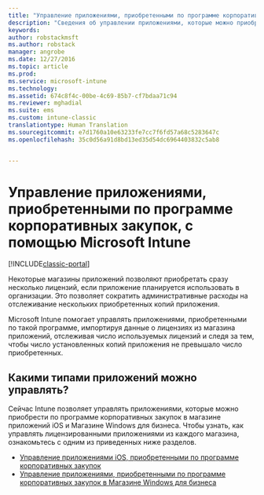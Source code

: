 ```yaml
---
title: "Управление приложениями, приобретенными по программе корпоративных закупок| Документы Майкрософт"
description: "Сведения об управлении приложениями, которые можно приобрести по программе корпоративных закупок в магазине приложений, с помощью Intune."
keywords: 
author: robstackmsft
ms.author: robstack
manager: angrobe
ms.date: 12/27/2016
ms.topic: article
ms.prod: 
ms.service: microsoft-intune
ms.technology: 
ms.assetid: 674c8f4c-00be-4c69-85b7-cf7bdaa71c94
ms.reviewer: mghadial
ms.suite: ems
ms.custom: intune-classic
translationtype: Human Translation
ms.sourcegitcommit: e7d1760a10e63233fe7cc7f6fd57a68c5283647c
ms.openlocfilehash: 35c0d56a91d8bd13ed35d54dc6964403832c5ab8


---
```


# <a name="manage-volume-purchased-apps-using-microsoft-intune"></a>Управление приложениями, приобретенными по программе корпоративных закупок, с помощью Microsoft Intune

[!INCLUDE[classic-portal](../includes/classic-portal.md)]

Некоторые магазины приложений позволяют приобретать сразу несколько лицензий, если приложение планируется использовать в организации. Это позволяет сократить административные расходы на отслеживание нескольких приобретенных копий приложения.

Microsoft Intune помогает управлять приложениями, приобретенными по такой программе, импортируя данные о лицензиях из магазина приложений, отслеживая число используемых лицензий и следя за тем, чтобы число установленных копий приложения не превышало число приобретенных.

## <a name="which-types-of-apps-can-you-manage"></a>Какими типами приложений можно управлять?

Сейчас Intune позволяет управлять приложениями, которые можно приобрести по программе корпоративных закупок в магазине приложений iOS и Магазине Windows для бизнеса.
Чтобы узнать, как управлять лицензированными приложениями из каждого магазина, ознакомьтесь с одним из приведенных ниже разделов.

- [Управление приложениями iOS, приобретенными по программе корпоративных закупок](manage-ios-apps-you-purchased-through-a-volume-purchase-program-with-microsoft-intune.md)
- [Управление приложениями, приобретенными по программе корпоративных закупок в Магазине Windows для бизнеса](manage-apps-you-purchased-from-the-windows-store-for-business-with-microsoft-intune.md)



<!--HONumber=Dec16_HO5-->


